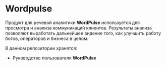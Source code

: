 # Wordpulse

Продукт для речевой аналитики **WordPulse** используется для просмотра и анализа коммуникаций клиентов. Результаты анализа позволяют выработать дальнейшее видение того, как улучшить работу ботов, операторов и бизнеса в целом.

В данном репозитории хранятся:

- Руководство пользователя **WordPulse**
